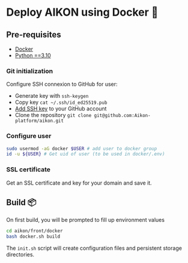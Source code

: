 # Deploy AIKON using Docker 🐳

## Pre-requisites
- [Docker](https://docs.docker.com/engine/install/ubuntu/)
- [Python ==3.10](https://tutorpython.com/install-python-3-10-on-ubuntu-22-04)

### Git initialization
Configure SSH connexion to GitHub for user:
- Generate key with `ssh-keygen`
- Copy key `cat ~/.ssh/id_ed25519.pub`
- [Add SSH key](https://github.com/settings/ssh/new) to your GitHub account
- Clone the repository `git clone git@github.com:Aikon-platform/aikon.git`

### Configure user
```bash
sudo usermod -aG docker $USER # add user to docker group
id -u ${USER} # Get uid of user (to be used in docker/.env)
```

### SSL certificate
Get an SSL certificate and key for your domain and save it.

## Build 📦

On first build, you will be prompted to fill up environment values
```bash
cd aikon/front/docker
bash docker.sh build
```

The `init.sh` script will create configuration files and persistent storage directories.
